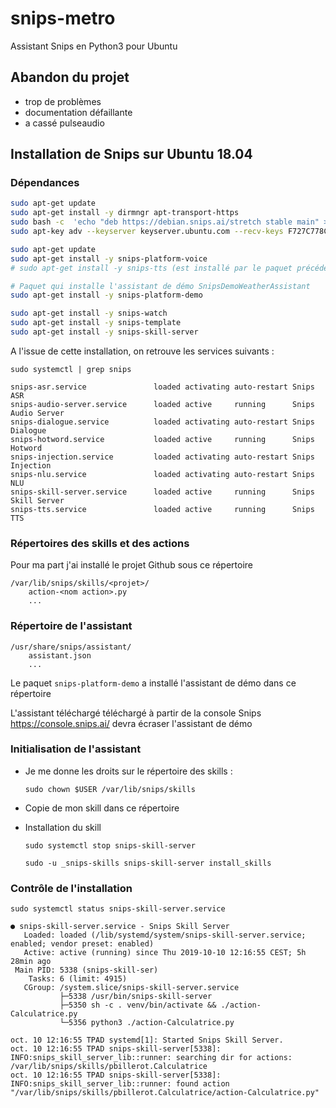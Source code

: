 # snips-metro
Assistant Snips en Python3 pour Ubuntu

## Abandon du projet 
- trop de problèmes
- documentation défaillante
- a cassé pulseaudio

## Installation de Snips sur Ubuntu 18.04

### Dépendances
```bash
sudo apt-get update
sudo apt-get install -y dirmngr apt-transport-https
sudo bash -c  'echo "deb https://debian.snips.ai/stretch stable main" > /etc/apt/sources.list.d/snips.list'
sudo apt-key adv --keyserver keyserver.ubuntu.com --recv-keys F727C778CCB0A455

sudo apt-get update
sudo apt-get install -y snips-platform-voice
# sudo apt-get install -y snips-tts (est installé par le paquet précédent)

# Paquet qui installe l'assistant de démo SnipsDemoWeatherAssistant
sudo apt-get install -y snips-platform-demo

sudo apt-get install -y snips-watch
sudo apt-get install -y snips-template
sudo apt-get install -y snips-skill-server
```
A l'issue de cette installation, on retrouve les services suivants :

    sudo systemctl | grep snips
```
snips-asr.service               loaded activating auto-restart Snips ASR
snips-audio-server.service      loaded active     running      Snips Audio Server
snips-dialogue.service          loaded activating auto-restart Snips Dialogue
snips-hotword.service           loaded active     running      Snips Hotword
snips-injection.service         loaded activating auto-restart Snips Injection
snips-nlu.service               loaded activating auto-restart Snips NLU
snips-skill-server.service      loaded active     running      Snips Skill Server
snips-tts.service               loaded active     running      Snips TTS 
```
### Répertoires des skills et des actions
Pour ma part j'ai installé le projet Github sous ce répertoire

    /var/lib/snips/skills/<projet>/
        action-<nom action>.py
        ...

### Répertoire de l'assistant 

    /usr/share/snips/assistant/
        assistant.json
        ...

Le paquet ```snips-platform-demo``` a installé l'assistant de démo dans ce répertoire

L'assistant téléchargé téléchargé à partir de la console Snips https://console.snips.ai/ devra écraser l'assistant de démo

### Initialisation de l'assistant

- Je me donne les droits sur le répertoire des skills :

    ```sudo chown $USER /var/lib/snips/skills```

- Copie de mon skill dans ce répertoire
- Installation du skill

    ```sudo systemctl stop snips-skill-server```

    ```sudo -u _snips-skills snips-skill-server install_skills```

### Contrôle de l'installation
```sudo systemctl status snips-skill-server.service```
```
● snips-skill-server.service - Snips Skill Server
   Loaded: loaded (/lib/systemd/system/snips-skill-server.service; enabled; vendor preset: enabled)
   Active: active (running) since Thu 2019-10-10 12:16:55 CEST; 5h 28min ago
 Main PID: 5338 (snips-skill-ser)
    Tasks: 6 (limit: 4915)
   CGroup: /system.slice/snips-skill-server.service
           ├─5338 /usr/bin/snips-skill-server
           ├─5350 sh -c . venv/bin/activate && ./action-Calculatrice.py
           └─5356 python3 ./action-Calculatrice.py

oct. 10 12:16:55 TPAD systemd[1]: Started Snips Skill Server.
oct. 10 12:16:55 TPAD snips-skill-server[5338]: INFO:snips_skill_server_lib::runner: searching dir for actions: /var/lib/snips/skills/pbillerot.Calculatrice
oct. 10 12:16:55 TPAD snips-skill-server[5338]: INFO:snips_skill_server_lib::runner: found action "/var/lib/snips/skills/pbillerot.Calculatrice/action-Calculatrice.py"
```
